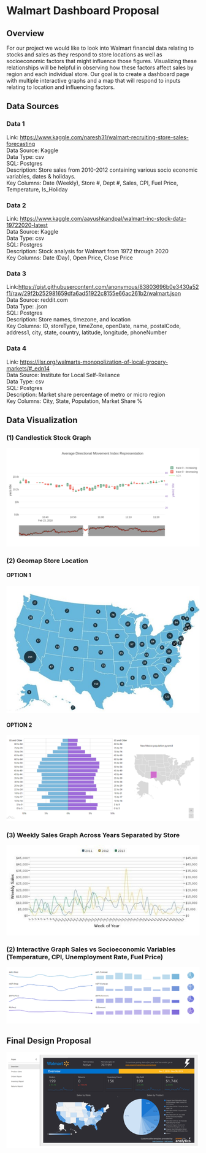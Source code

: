# Walmart Dashboard Proposal

## Overview
For our project we would like to look into Walmart financial data relating to stocks and sales as they respond to store locations as well as socioeconomic factors that might influence those figures. Visualizing these relationships will be helpful in observing how these factors affect sales by region and each individual store. Our goal is to create a dashboard page with multiple interactive graphs and a map that will respond to inputs relating to location and influencing factors.

## Data Sources
### Data 1
Link: https://www.kaggle.com/naresh31/walmart-recruiting-store-sales-forecasting  <br />
Data Source: Kaggle <br />
Data Type: csv <br />
SQL: Postgres <br />
Description: Store sales from 2010-2012 containing various socio economic variables, dates 
& holidays. <br />
Key Columns: Date (Weekly), Store #, Dept #, Sales, CPI, Fuel Price, Temperature, Is_Holiday <br />

### Data 2
Link: https://www.kaggle.com/aayushkandpal/walmart-inc-stock-data-19722020-latest <br />
Data Source: Kaggle <br />
Data Type: csv <br />
SQL: Postgres <br />
Description: Stock analysis for Walmart from 1972 through 2020 <br />
Key Columns: Date (Day), Open Price, Close Price <br />

### Data 3
Link:https://gist.githubusercontent.com/anonymous/83803696b0e3430a52f1/raw/29f2b252981659dfa6ad51922c8155e66ac261b2/walmart.json  <br />
Data Source: reddit.com <br />
Data Type: .json <br />
SQL: Postgres <br />
Description: Store names, timezone, and location <br />
Key Columns: ID, storeType, timeZone, openDate, name, postalCode, address1, city, state, country, latitude, longitude, phoneNumber  <br />

### Data 4
Link: https://ilsr.org/walmarts-monopolization-of-local-grocery-markets/#_edn14 <br />
Data Source: Institute for Local Self-Reliance <br />
Data Type: csv <br /> 
SQL: Postgres  <br />
Description: Market share percentage of metro or micro region <br />
Key Columns: City, State, Population, Market Share % <br />


## Data Visualization
### (1) Candlestick Stock Graph
![Candlestick Graph](images/Candlestick_Sample.PNG)

### (2) Geomap Store Location
#### OPTION 1
![Map Graph](images/Map_Sample.jpg)
#### OPTION 2
![Map Graph](images/Map2_Sample.PNG)

### (3) Weekly Sales Graph Across Years Separated by Store
![Map Graph](images/Sales_Sample.jpg)

### (2) Interactive Graph Sales vs Socioeconomic Variables (Temperature, CPI, Unemployment Rate, Fuel Price)
![Map Graph](images/Sales(2)_Sample.PNG)

## Final Design Proposal
![Dashboard Sample](images/Walmart_Sample.png)

